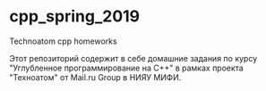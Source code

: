 # cpp_spring_2019
Technoatom cpp homeworks

Этот репозиторий содержит в себе домашние задания по курсу "Углубленное программирование на C++" в рамках проекта "Техноатом" от Mail.ru Group в НИЯУ МИФИ. 
